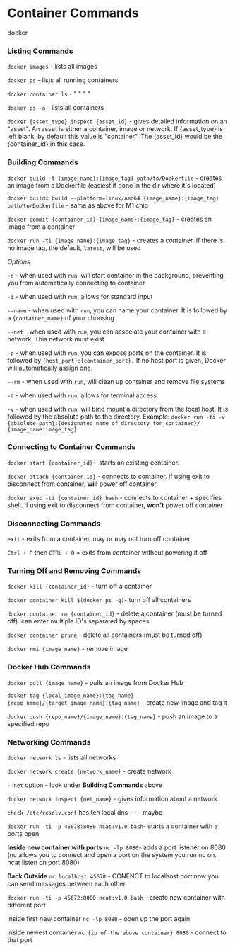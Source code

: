 # Container Commands

docker

### Listing Commands
`docker images` - lists all images

`docker ps` - lists all running containers

`docker container ls` - " " " "

`docker ps -a` - lists all containers

`docker {asset_type} inspect {asset_id}` - gives detailed information on an "asset". An asset is either a container, image or network. If {asset_type} is left blank, by default this value is "container". The {asset_id} would be the {container_id} in this case.

### Building Commands
`docker build -t {image_name}:{image_tag} path/to/Dockerfile` - creates an image from a Dockerfile (easiest if done in the dir where it's located)

`docker buildx build --platform=linux/amd64 {image_name}:{image_tag} path/to/Dockerfile` - same as above for M1 chip

`docker commit {container_id} {image_name}:{image_tag}` - creates an image from a container

`docker run -ti {image_name}:{image_tag}` - creates a container. if there is no image tag, the default, `latest`, will be used

*Options*

`-d` - when used with `run`, will start container in the background, preventing you from automatically connecting to container

`-i` - when used with `run`, allows for standard input

`--name` - when used with `run`, you can name your container. It is followed by a `{container_name}` of your choosing

`--net` - when used with `run`, you can associate your container with a network. This network must exist

`-p` - when used with `run`, you can expose ports on the container. It is followed by `{host_port}:{container_port}.` If no host port is given, Docker will automatically assign one.

`--rm` - when used with `run`, will clean up container and remove file systems

`-t` - when used with `run`, allows for terminal access

`-v` - when used with `run`, will bind mount a directory from the local host. It is followed by the absolute path to the directory. Example: `docker run -ti -v {absolute_path}:{designated_name_of_directory_for_container}/ {image_name:image_tag}`

### Connecting to Container Commands
`docker start {container_id}` - starts an existing container. 

`docker attach {container_id}` - connects to container. if using exit to disconnect from container, **will** power off container

`docker exec -ti {container_id} bash` - connects to container + specifies shell. if using exit to disconnect from container, **won't** power off container

### Disconnecting Commands
`exit` - exits from a container, may or may not turn off container

`Ctrl + P` then `CTRL + Q` = exits from container without powering it off

### Turning Off and Removing Commands
`docker kill {container_id}` - turn off a container

`docker container kill $(docker ps -q)`- turn off all containers

`docker container rm {container_id}` - delete a container (must be turned off). can enter multiple ID's separated by spaces

`docker container prune` - delete all containers (must be turned off)

`docker rmi {image_name}` - remove image

### Docker Hub Commands
`docker pull {image_name}` - pulls an image from Docker Hub

`docker tag {local_image_name}:{tag_name} {repo_name}/{target_image_name}:{tag name}` - create new image and tag it

`docker push {repo_name}/{image_name}:{tag_name}` - push an image to a specified repo

### Networking Commands
`docker network ls` - lists all networks

`docker network create {network_name}` - create network

`--net` option - look under **Building Commands** above

`docker network inspect {net_name}` - gives information about a network

`check /etc/resolv.conf` has teh local dns ---- maybe

`docker run -ti -p 45678:8080 ncat:v1.0 bash`- starts a container with a ports open


**Inside new container with ports**
`nc -lp 8080`- adds a port listener on 8080 (nc allows you to connect and open a port on the system you run nc on. ncat listen on port 8080)

**Back Outside**
`nc localhost 45678` - CONENCT to localhost port now you can send messages between each other

`docker run -ti -p 45672:8000 ncat:v1.0 bash` - create new container with different port

inside first new container
`nc -lp 8080` - open up the port again

inside newest container
`nc {ip of the above container} 8080` - connect to that port
